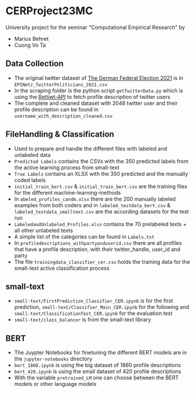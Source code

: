 # CERProject23MC
University project for the seminar "Computational Empirical Research" by
* Marius Behret
* Cuong Vo Ta
## Data Collection
* The original twitter dataset of [The German Federal Election 2021](https://blog.gesis.org/the-german-federal-election-2021-twitter-dataset/) is in `EPINetz_TwitterPoliticians_2021.csv`
* In the scraping folder is the python script `getTwitterData.py` which is using the [Rettiwt-API](https://github.com/Rishikant181/Rettiwt-API) to fetch profile description of twitter users
* The complete and cleaned dataset with 2048 twitter user and their profile description can be found in `username_with_description_cleaned.csv`

## FileHandling & Classification
* Used to prepare and handle the different files with labeled and unlabeled data
* `Predicted Labels` contains the CSVs with the 350 predicted labels from the active learning process from small-text
* `True Labels` contains an XLSX with the 350 predicted and the manually coded labels 
* `initial_train_bert.csv` & `initial_train_bert.csv` are the training files for the different machine-learning-methods
* In `abeled_profiles_candm.xlsx` there are the 200 manually labeled examples from both coders and in `labeled_testdata_bert.csv` & `labeled_testdata_smalltext.csv` are the according datasets for the test run
* `LabeledandUnlabeled_Profiles.xlsx` contains the 70 prelabeled texts + all other unlabeled texts
* A simple list of the categories can be found in `Labels.txt`
* In  `profiledescriptions_withpartyanduserid.csv` there are all profiles that have a profile description, with their twitter_handle, user_id and party
* The file `trainingdata_classifier_cer.csv` holds the training data for the small-text active classification process

## small-text
* `small-text/FirstPrediction_Classifier_CER.ipynb` is for the first prediction, `small-text/Classifier_Main_CER.ipynb` for the following and `small-text/ClassificationTest_CER.ipynb` for the evaluation test
* `small-text/class_balancer` is from the small-text library

## BERT
* The Juypter Notebooks for finetuning the different BERT models are in the `jupyter-notebooks` directory
* `bert_1860.ipynb` is using the big dataset of 1860 profile descriptions
* `bert_420.ipynb` is using the small dataset of 420 profile descriptions
* With the variable `pretrained_LM` one can choose between the BERT models or other language models

